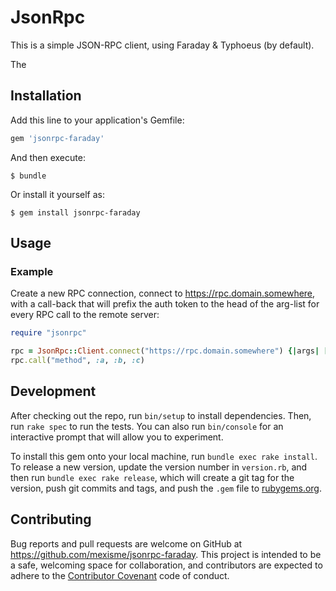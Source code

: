 # JsonRpc

This is a simple JSON-RPC client, using Faraday & Typhoeus (by default).

The 

## Installation

Add this line to your application's Gemfile:

```ruby
gem 'jsonrpc-faraday'
```

And then execute:

    $ bundle

Or install it yourself as:

    $ gem install jsonrpc-faraday

## Usage


### Example

Create a new RPC connection, connect to https://rpc.domain.somewhere, with a call-back that will prefix the auth token
to the head of the arg-list for every RPC call to the remote server:

```ruby
require "jsonrpc"

rpc = JsonRpc::Client.connect("https://rpc.domain.somewhere") {|args| ["authorisation token"] + args }
rpc.call("method", :a, :b, :c)
```

## Development

After checking out the repo, run `bin/setup` to install dependencies. Then, run `rake spec` to run the tests. You can also run `bin/console` for an interactive prompt that will allow you to experiment.

To install this gem onto your local machine, run `bundle exec rake install`. To release a new version, update the version number in `version.rb`, and then run `bundle exec rake release`, which will create a git tag for the version, push git commits and tags, and push the `.gem` file to [rubygems.org](https://rubygems.org).

## Contributing

Bug reports and pull requests are welcome on GitHub at https://github.com/mexisme/jsonrpc-faraday. This project is intended to be a safe, welcoming space for collaboration, and contributors are expected to adhere to the [Contributor Covenant](contributor-covenant.org) code of conduct.
